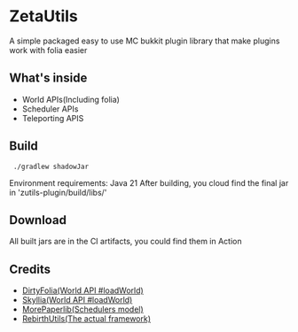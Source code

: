 # ZetaUtils
A simple packaged easy to use MC bukkit plugin library that make plugins work with folia easier

## What's inside
 - World APIs(Including folia)
 - Scheduler APIs
 - Teleporting APIS

## Build

```shell
 ./gradlew shadowJar
```

Environment requirements: Java 21
After building, you cloud find the final jar in 'zutils-plugin/build/libs/'

## Download
All built jars are in the CI artifacts, you could find them in Action

## Credits
 - [DirtyFolia(World API #loadWorld)](https://github.com/killerprojecte/Folia)
 - [Skyllia(World API #loadWorld)](https://github.com/Euphillya/Skyllia)
 - [MorePaperlib(Schedulers model)](https://github.com/A248/MorePaperLib)
 - [RebirthUtils(The actual framework)](https://github.com/RebirthUnion/RebirthUtils)